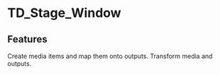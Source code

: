 # TD_Stage_Window

## Features

Create media items and map them onto outputs.
Transform media and outputs.
